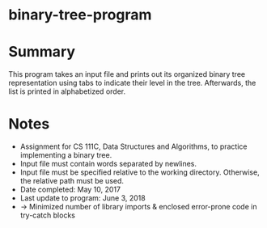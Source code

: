 # binary-tree-program

# Summary
This program takes an input file and prints out its organized binary tree representation using tabs to indicate their level in the tree. Afterwards, the list is printed in alphabetized order.

# Notes
* Assignment for CS 111C, Data Structures and Algorithms, to practice implementing a binary tree.
* Input file must contain words separated by newlines.
* Input file must be specified relative to the working directory. Otherwise, the relative path must be used.
* Date completed: May 10, 2017
* Last update to program: June 3, 2018
* -> Minimized number of library imports & enclosed error-prone code in try-catch blocks
